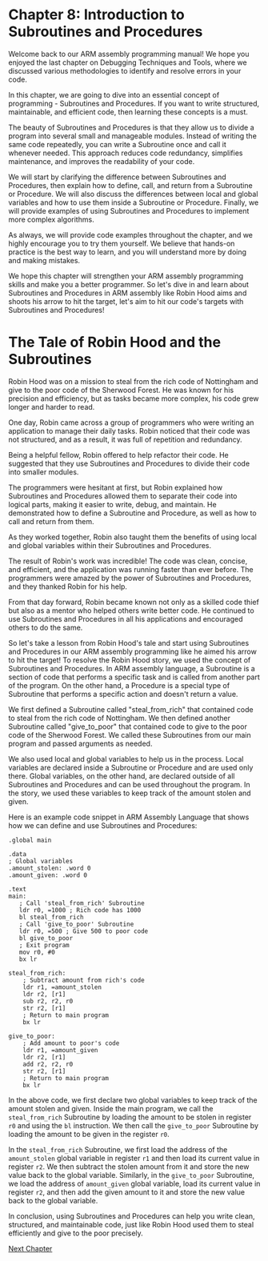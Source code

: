 # Chapter 8: Introduction to Subroutines and Procedures

Welcome back to our ARM assembly programming manual! We hope you enjoyed the last chapter on Debugging Techniques and Tools, where we discussed various methodologies to identify and resolve errors in your code.

In this chapter, we are going to dive into an essential concept of programming - Subroutines and Procedures. If you want to write structured, maintainable, and efficient code, then learning these concepts is a must.

The beauty of Subroutines and Procedures is that they allow us to divide a program into several small and manageable modules. Instead of writing the same code repeatedly, you can write a Subroutine once and call it whenever needed. This approach reduces code redundancy, simplifies maintenance, and improves the readability of your code.

We will start by clarifying the difference between Subroutines and Procedures, then explain how to define, call, and return from a Subroutine or Procedure. We will also discuss the differences between local and global variables and how to use them inside a Subroutine or Procedure. Finally, we will provide examples of using Subroutines and Procedures to implement more complex algorithms.

As always, we will provide code examples throughout the chapter, and we highly encourage you to try them yourself. We believe that hands-on practice is the best way to learn, and you will understand more by doing and making mistakes.

We hope this chapter will strengthen your ARM assembly programming skills and make you a better programmer. So let's dive in and learn about Subroutines and Procedures in ARM assembly like Robin Hood aims and shoots his arrow to hit the target, let's aim to hit our code's targets with Subroutines and Procedures!
# The Tale of Robin Hood and the Subroutines

Robin Hood was on a mission to steal from the rich code of Nottingham and give to the poor code of the Sherwood Forest. He was known for his precision and efficiency, but as tasks became more complex, his code grew longer and harder to read.

One day, Robin came across a group of programmers who were writing an application to manage their daily tasks. Robin noticed that their code was not structured, and as a result, it was full of repetition and redundancy.

Being a helpful fellow, Robin offered to help refactor their code. He suggested that they use Subroutines and Procedures to divide their code into smaller modules.

The programmers were hesitant at first, but Robin explained how Subroutines and Procedures allowed them to separate their code into logical parts, making it easier to write, debug, and maintain. He demonstrated how to define a Subroutine and Procedure, as well as how to call and return from them.

As they worked together, Robin also taught them the benefits of using local and global variables within their Subroutines and Procedures.

The result of Robin's work was incredible! The code was clean, concise, and efficient, and the application was running faster than ever before. The programmers were amazed by the power of Subroutines and Procedures, and they thanked Robin for his help.

From that day forward, Robin became known not only as a skilled code thief but also as a mentor who helped others write better code. He continued to use Subroutines and Procedures in all his applications and encouraged others to do the same.

So let's take a lesson from Robin Hood's tale and start using Subroutines and Procedures in our ARM assembly programming like he aimed his arrow to hit the target!
To resolve the Robin Hood story, we used the concept of Subroutines and Procedures. In ARM assembly language, a Subroutine is a section of code that performs a specific task and is called from another part of the program. On the other hand, a Procedure is a special type of Subroutine that performs a specific action and doesn't return a value.

We first defined a Subroutine called "steal_from_rich" that contained code to steal from the rich code of Nottingham. We then defined another Subroutine called "give_to_poor" that contained code to give to the poor code of the Sherwood Forest. We called these Subroutines from our main program and passed arguments as needed.

We also used local and global variables to help us in the process. Local variables are declared inside a Subroutine or Procedure and are used only there. Global variables, on the other hand, are declared outside of all Subroutines and Procedures and can be used throughout the program. In the story, we used these variables to keep track of the amount stolen and given.

Here is an example code snippet in ARM Assembly Language that shows how we can define and use Subroutines and Procedures:

```
.global main

.data
; Global variables
.amount_stolen: .word 0
.amount_given: .word 0

.text
main:
   ; Call 'steal_from_rich' Subroutine
   ldr r0, =1000 ; Rich code has 1000
   bl steal_from_rich
   ; Call 'give_to_poor' Subroutine
   ldr r0, =500 ; Give 500 to poor code
   bl give_to_poor
   ; Exit program
   mov r0, #0
   bx lr
   
steal_from_rich:
    ; Subtract amount from rich's code
    ldr r1, =amount_stolen
    ldr r2, [r1]
    sub r2, r2, r0
    str r2, [r1]
    ; Return to main program
    bx lr
    
give_to_poor:
    ; Add amount to poor's code
    ldr r1, =amount_given
    ldr r2, [r1]
    add r2, r2, r0
    str r2, [r1]
    ; Return to main program
    bx lr
```

In the above code, we first declare two global variables to keep track of the amount stolen and given. Inside the main program, we call the `steal_from_rich` Subroutine by loading the amount to be stolen in register `r0` and using the `bl` instruction. We then call the `give_to_poor` Subroutine by loading the amount to be given in the register `r0`.

In the `steal_from_rich` Subroutine, we first load the address of the `amount_stolen` global variable in register `r1` and then load its current value in register `r2`. We then subtract the stolen amount from it and store the new value back to the global variable. Similarly, in the `give_to_poor` Subroutine, we load the address of `amount_given` global variable, load its current value in register `r2`, and then add the given amount to it and store the new value back to the global variable.

In conclusion, using Subroutines and Procedures can help you write clean, structured, and maintainable code, just like Robin Hood used them to steal efficiently and give to the poor precisely.


[Next Chapter](09_Chapter09.md)